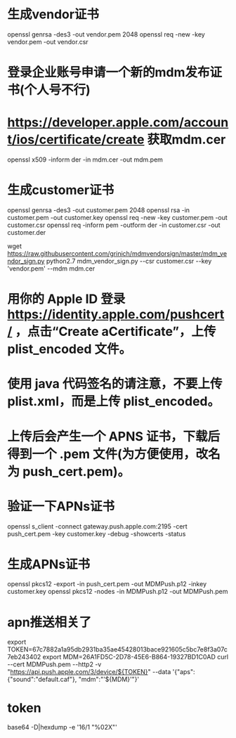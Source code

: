 # 生成vendor证书
openssl genrsa -des3 -out vendor.pem 2048
openssl req -new -key vendor.pem -out vendor.csr
# 登录企业账号申请一个新的mdm发布证书(个人号不行)
# https://developer.apple.com/account/ios/certificate/create 获取mdm.cer
openssl x509 -inform der -in mdm.cer -out mdm.pem
# 生成customer证书
openssl genrsa -des3 -out customer.pem 2048
openssl rsa -in customer.pem -out customer.key
openssl req -new -key customer.pem -out customer.csr
openssl req -inform pem -outform der -in customer.csr -out customer.der

wget https://raw.githubusercontent.com/grinich/mdmvendorsign/master/mdm_vendor_sign.py
python2.7 mdm_vendor_sign.py --csr customer.csr --key 'vendor.pem' --mdm mdm.cer
# 用你的 Apple ID 登录 https://identity.apple.com/pushcert/ ，点击“Create aCertificate”，上传 plist_encoded 文件。
# 使用 java 代码签名的请注意，不要上传 plist.xml，而是上传 plist_encoded。
# 上传后会产生一个 APNS 证书，下载后得到一个 .pem 文件(为方便使用，改名为 push_cert.pem)。

# 验证一下APNs证书
openssl s_client -connect gateway.push.apple.com:2195 -cert push_cert.pem -key customer.key -debug -showcerts -status
# 生成APNs证书
openssl pkcs12 -export -in push_cert.pem -out MDMPush.p12 -inkey customer.key
openssl pkcs12 -nodes -in MDMPush.p12 -out MDMPush.pem

# apn推送相关了
export TOKEN=67c7882a1a95db2931ba35ae45428013bace921605c5bc7e8f3a07c7eb243402
export MDM=26A1FD5C-2D78-45E6-B864-19327BD1C0AD
curl --cert MDMPush.pem --http2 -v "https://api.push.apple.com/3/device/${TOKEN}" --data '{"aps": {"sound":"default.caf"}, "mdm":"'${MDM}'"}'    

# token
base64 -D|hexdump -e '16/1 "%02X"'

